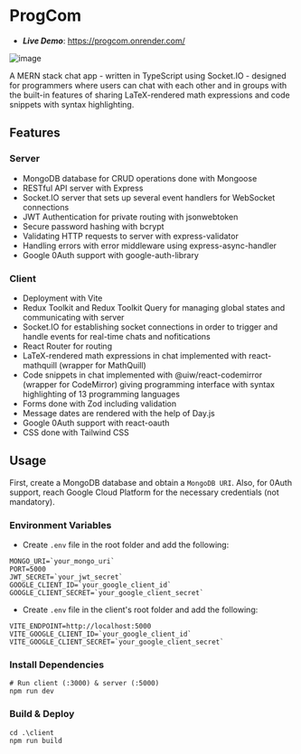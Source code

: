 # ProgCom #
* ***Live Demo***: https://progcom.onrender.com/

![image](https://github.com/lior-ashkenazi/progcom/assets/72506071/cc69932c-b523-44ba-88db-9b95a5e0af27)

A MERN stack chat app - written in TypeScript using Socket.IO - designed for programmers where users can chat with each other and in groups with the built-in features of sharing LaTeX-rendered math expressions and code snippets with syntax highlighting.

## Features ##
### Server ###
* MongoDB database for CRUD operations done with Mongoose
* RESTful API server with Express
* Socket.IO server that sets up several event handlers for WebSocket connections
* JWT Authentication for private routing with jsonwebtoken
* Secure password hashing with bcrypt
* Validating HTTP requests to server with express-validator
* Handling errors with error middleware using express-async-handler
* Google 0Auth support with google-auth-library

### Client ###
* Deployment with Vite
* Redux Toolkit and Redux Toolkit Query for managing global states and communicating with server
* Socket.IO for establishing socket connections in order to trigger and handle events for real-time chats and nofitications
* React Router for routing
* LaTeX-rendered math expressions in chat implemented with react-mathquill (wrapper for MathQuill)
* Code snippets in chat implemented with @uiw/react-codemirror (wrapper for CodeMirror) giving programming interface with syntax highlighting of 13 programming languages
* Forms done with Zod including validation
* Message dates are rendered with the help of Day.js
* Google 0Auth support with react-oauth
* CSS done with Tailwind CSS

## Usage ## 
First, create a MongoDB database and obtain a `MongoDB URI`. Also, for 0Auth support, reach Google Cloud Platform for the necessary credentials (not mandatory).
### Environment Variables ###
* Create `.env` file in the root folder and add the following:
```NODE_ENV=development
MONGO_URI=`your_mongo_uri`
PORT=5000
JWT_SECRET=`your_jwt_secret`
GOOGLE_CLIENT_ID=`your_google_client_id`
GOOGLE_CLIENT_SECRET=`your_google_client_secret`
  ```
* Create `.env` file in the client's root folder and add the following:
```VITE_NODE_ENV=development
VITE_ENDPOINT=http://localhost:5000
VITE_GOOGLE_CLIENT_ID=`your_google_client_id`
VITE_GOOGLE_CLIENT_SECRET=`your_google_client_secret`
  ```
### Install Dependencies ###
```
# Run client (:3000) & server (:5000)
npm run dev
```
### Build & Deploy ###
```
cd .\client
npm run build
```
